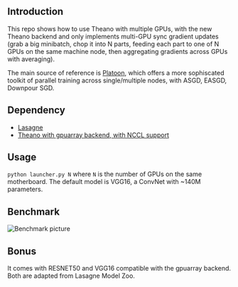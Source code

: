 ## Introduction
This repo shows how to use Theano with multiple GPUs, with the new Theano backend and only implements multi-GPU sync gradient updates (grab a big minibatch, chop it into N parts, feeding each part to one of N GPUs on the same machine node, then aggregating gradients across GPUs with averaging). 

The main source of reference is [Platoon](https://github.com/mila-udem/platoon), which offers a more sophiscated toolkit of parallel training across single/multiple nodes, with ASGD, EASGD, Downpour SGD.  

## Dependency
* [Lasagne](https://github.com/Lasagne/Lasagne)
* [Theano with gpuarray backend, with NCCL support](http://deeplearning.net/software/theano/tutorial/using_gpu.html#gpuarray-backend)

## Usage
`python launcher.py N` where `N` is the number of GPUs on the same motherboard. The default model is VGG16, a ConvNet with ~140M parameters.

## Benchmark
![Benchmark picture](https://github.com/yaoli/theano_multi_gpu/blob/master/benchmark.png)

## Bonus
It comes with RESNET50 and VGG16 compatible with the gpuarray backend. Both are adapted from Lasagne Model Zoo. 

